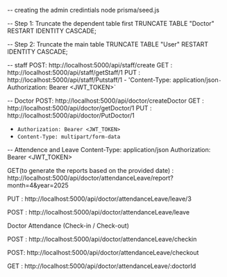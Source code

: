 -- creating the admin credintials 
node prisma/seed.js


-- Step 1: Truncate the dependent table first
TRUNCATE TABLE "Doctor" RESTART IDENTITY CASCADE;

-- Step 2: Truncate the main table
TRUNCATE TABLE "User" RESTART IDENTITY CASCADE;


-- staff 
POST: http://localhost:5000/api/staff/create
GET : http://localhost:5000/api/staff/getStaff/1
PUT : http://localhost:5000/api/staff/Putstaff/1
    - 'Content-Type: application/json`
    - `Authorization: Bearer <JWT_TOKEN>`

-- Doctor
POST: http://localhost:5000/api/doctor/createDoctor
GET : http://localhost:5000/api/doctor/getDoctor/1
PUT : http://localhost:5000/api/doctor/PutDoctor/1

  - `Authorization: Bearer <JWT_TOKEN>`
  - `Content-Type: multipart/form-data`


-- Attendence and Leave 
Content-Type: application/json
Authorization: Bearer <JWT_TOKEN>

GET(to generate the reports based on the provided date) : http://localhost:5000/api/doctor/attendanceLeave/report?month=4&year=2025

PUT : http://localhost:5000/api/doctor/attendanceLeave/leave/3

POST :  http://localhost:5000/api/doctor/attendanceLeave/leave


Doctor Attendance (Check-in / Check-out)

POST : http://localhost:5000/api/doctor/attendanceLeave/checkin

POST: http://localhost:5000/api/doctor/attendanceLeave/checkout

GET : http://localhost:5000/api/doctor/attendanceLeave/:doctorId